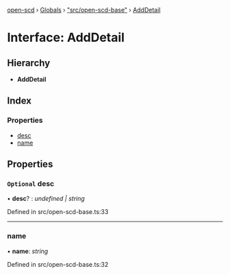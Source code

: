 [open-scd](../README.md) › [Globals](../globals.md) › ["src/open-scd-base"](../modules/_src_open_scd_base_.md) › [AddDetail](_src_open_scd_base_.adddetail.md)

# Interface: AddDetail

## Hierarchy

* **AddDetail**

## Index

### Properties

* [desc](_src_open_scd_base_.adddetail.md#optional-desc)
* [name](_src_open_scd_base_.adddetail.md#name)

## Properties

### `Optional` desc

• **desc**? : *undefined | string*

Defined in src/open-scd-base.ts:33

___

###  name

• **name**: *string*

Defined in src/open-scd-base.ts:32
